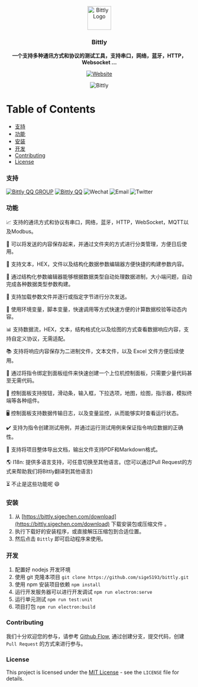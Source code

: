 <div align="center">
  <a href="https://bittly.sigechen.com"
  ><img src="https://res.bittly.sigechen.com/img/logo.png" alt="Bittly Logo" height="64"/></a>
  <br/>
  <p><h3><b>Bittly</b></h3></p>
  <p><b>一个支持多种通讯方式和协议的测试工具，支持串口，网络，蓝牙，HTTP，Websocket ... </b></p>
  
  [![Website](https://img.shields.io/website?url=https%3A%2F%2Fbittly.sigechen.com)](https://bittly.sigechen.com)
  
  <img src="https://res.bittly.sigechen.com/images/bittly-2.gif" alt="Bittly"/>
</div>

# Table of Contents
- [支持](#支持)
- [功能](#功能)
- [安装](#安装)
- [开发](#开发)
- [Contributing](#Contributing)
- [License](#License)

### 支持 
[![Bittly QQ GROUP](https://img.shields.io/badge/QQ%20Group-1014521818-blue)](https://qm.qq.com/cgi-bin/qm/qr?k=NqSWCMQAFL5RE-ic1tC8U0Fp5gtc1XwB&jump_from=webapi)
[![Bittly QQ](https://img.shields.io/badge/QQ-568109749-black)](http://wpa.qq.com/msgrd?v=3&uin=568109749&site=qq&menu=yes)
![Wechat](https://img.shields.io/badge/Wechat-sige--5193-brightgreen)
![Email](https://img.shields.io/badge/Email-568109749%40qq.com-infornational)
![Twitter](https://img.shields.io/twitter/url?style=social&url=https%3A%2F%2Ftwitter.com%2Fsige_5193)

### 功能

📈 支持的通讯方式和协议有串口，网络，蓝牙，HTTP，WebSocket，MQTT以及Modbus。 

📂 可以将发送的内容保存起来，并通过文件夹的方式进行分类管理，方便日后使用。

🎨 支持文本，HEX，文件以及结构化数据参数编辑器方便快捷的构建参数内容。

🚀 通过结构化参数编辑器能够根据数据类型自动处理数据进制，大小端问题，自动完成各种数据类型参数构建。

📄 支持加载参数文件并逐行或指定字节进行分次发送。

🎩 使用环境变量，脚本变量，快速调用等方式快速方便的计算数据校验等动态内容。

📊 支持数据流，HEX，文本，结构格式化以及绘图的方式查看数据响应内容，支持自定义协议，无需适配。

📚 支持将响应内容保存为二进制文件，文本文件，以及 Excel 文件方便后续使用。

🚦 通过将指令绑定到面板组件来快速创建一个上位机控制面板，只需要少量代码甚至无需代码。

🍡 控制面板支持按钮，滑动条，输入框，下拉选项，地图，绘图，指示器，模拟终端等各种组件。

🖥️ 控制面板支持数据传输日志，以及变量监控，从而能够实时查看运行状态。

✔️ 支持为指令创建测试用例，并通过运行测试用例来保证指令响应数据的正确性。

📜 支持将项目整体导出文档，输出文件支持PDF和Markdown格式。

🌎 I18n: 提供多语言支持，可任意切换至其他语言。(您可以通过Pull Request的方式来帮助我们将Bittly翻译到其他语言)

⏳ 不止是这些功能呢 😄

### 安装
1. 从 [https://bittly.sigechen.com/download](https://bittly.sigechen.com/download) 下载安装包或压缩文件 。
2. 执行下载好的安装程序，或直接解压压缩包到合适位置。
3. 然后点击 `Bittly` 即可启动程序来使用。

### 开发

1. 配置好 nodejs 开发环境
2. 使用 git 克隆本项目 `git clone https://github.com/sige5193/bittly.git`
3. 使用 npm 安装项目依赖 `npm install`
4. 运行开发服务器可以进行开发调试 `npm run electron:serve`
5. 运行单元测试 `npm run test:unit`
6. 项目打包 `npm run electron:build`

### Contributing

我们十分欢迎您的参与，请参考 [Github Flow](https://docs.github.com/en/get-started/quickstart/github-flow), 通过创建分支，提交代码，创建 `Pull Request` 的方式来进行参与。

### License

This project is licensed under the [MIT License](https://opensource.org/licenses/MIT) - see the `LICENSE` file for details.
